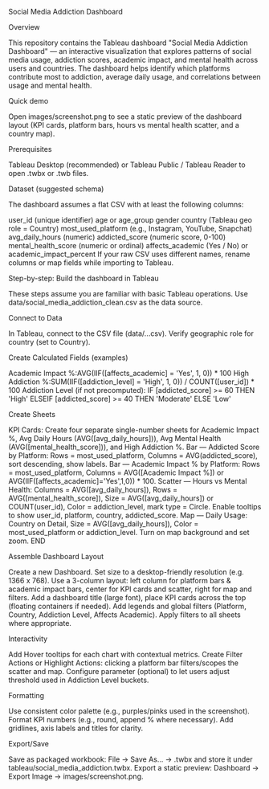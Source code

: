 Social Media Addiction Dashboard

Overview

This repository contains the Tableau dashboard "Social Media Addiction Dashboard" — an interactive visualization that explores patterns of social media usage, addiction scores, academic impact, and mental health across users and countries. The dashboard helps identify which platforms contribute most to addiction, average daily usage, and correlations between usage and mental health.

Quick demo

Open images/screenshot.png to see a static preview of the dashboard layout (KPI cards, platform bars, hours vs mental health scatter, and a country map).

Prerequisites

Tableau Desktop (recommended) or Tableau Public / Tableau Reader to open .twbx or .twb files.

Dataset (suggested schema)

The dashboard assumes a flat CSV with at least the following columns:

user_id (unique identifier) age or age_group gender country (Tableau geo role = Country) most_used_platform (e.g., Instagram, YouTube, Snapchat) avg_daily_hours (numeric) addicted_score (numeric score, 0-100) mental_health_score (numeric or ordinal) affects_academic (Yes / No) or academic_impact_percent If your raw CSV uses different names, rename columns or map fields while importing to Tableau.

Step-by-step: Build the dashboard in Tableau

These steps assume you are familiar with basic Tableau operations. Use data/social_media_addiction_clean.csv as the data source.

Connect to Data

In Tableau, connect to the CSV file (data/...csv). Verify geographic role for country (set to Country).

Create Calculated Fields (examples)

Academic Impact %:AVG(IIF([affects_academic] = 'Yes', 1, 0)) * 100 High Addiction %:SUM(IIF([addiction_level] = 'High', 1, 0)) / COUNT([user_id]) * 100 Addiction Level (if not precomputed): IF [addicted_score] >= 60 THEN 'High' ELSEIF [addicted_score] >= 40 THEN 'Moderate' ELSE 'Low'

Create Sheets

KPI Cards: Create four separate single-number sheets for Academic Impact %, Avg Daily Hours (AVG([avg_daily_hours])), Avg Mental Health (AVG([mental_health_score])), and High Addiction %. Bar — Addicted Score by Platform: Rows = most_used_platform, Columns = AVG(addicted_score), sort descending, show labels. Bar — Academic Impact % by Platform: Rows = most_used_platform, Columns = AVG([Academic Impact %]) or AVG(IIF([affects_academic]='Yes',1,0)) * 100. Scatter — Hours vs Mental Health: Columns = AVG([avg_daily_hours]), Rows = AVG([mental_health_score]), Size = AVG([avg_daily_hours]) or COUNT(user_id), Color = addiction_level, mark type = Circle. Enable tooltips to show user_id, platform, country, addicted_score. Map — Daily Usage: Country on Detail, Size = AVG([avg_daily_hours]), Color = most_used_platform or addiction_level. Turn on map background and set zoom. END

Assemble Dashboard Layout

Create a new Dashboard. Set size to a desktop-friendly resolution (e.g. 1366 x 768). Use a 3-column layout: left column for platform bars & academic impact bars, center for KPI cards and scatter, right for map and filters. Add a dashboard title (large font), place KPI cards across the top (floating containers if needed). Add legends and global filters (Platform, Country, Addiction Level, Affects Academic). Apply filters to all sheets where appropriate.

Interactivity

Add Hover tooltips for each chart with contextual metrics. Create Filter Actions or Highlight Actions: clicking a platform bar filters/scopes the scatter and map. Configure parameter (optional) to let users adjust threshold used in Addiction Level buckets.

Formatting

Use consistent color palette (e.g., purples/pinks used in the screenshot). Format KPI numbers (e.g., round, append % where necessary). Add gridlines, axis labels and titles for clarity.

Export/Save

Save as packaged workbook: File -> Save As... -> .twbx and store it under tableau/social_media_addiction.twbx. Export a static preview: Dashboard -> Export Image -> images/screenshot.png.
